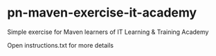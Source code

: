 # pn-maven-exercise-it-academy
Simple exercise for Maven learners of IT Learning & Training Academy

Open instructions.txt for more details
